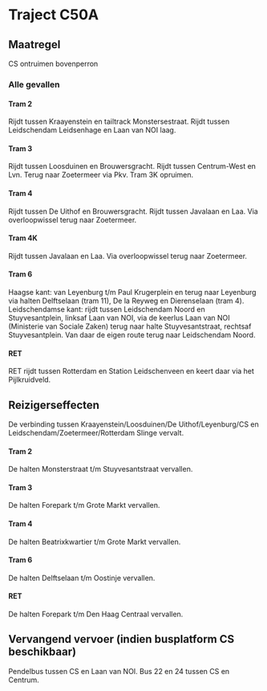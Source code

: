 # Traject C50A
## Maatregel
CS ontruimen bovenperron

### Alle gevallen

#### Tram 2
Rijdt tussen Kraayenstein en tailtrack Monstersestraat.
Rijdt tussen Leidschendam Leidsenhage en Laan van NOI laag.

#### Tram 3
Rijdt tussen Loosduinen en Brouwersgracht.
Rijdt tussen Centrum-West en Lvn. Terug naar Zoetermeer via Pkv.
Tram 3K opruimen.

#### Tram 4
Rijdt tussen De Uithof en Brouwersgracht.
Rijdt tussen Javalaan en Laa. Via overloopwissel terug naar Zoetermeer. 

#### Tram 4K
Rijdt tussen Javalaan en Laa. Via overloopwissel terug naar Zoetermeer. 

#### Tram 6
Haagse kant: van Leyenburg t/m Paul Krugerplein en terug naar Leyenburg via halten Delftselaan (tram 11), De la Reyweg en Dierenselaan (tram 4).  
Leidschendamse kant: rijdt tussen Leidschendam Noord en Stuyvesantplein, linksaf Laan van NOI, via de keerlus Laan van NOI (Ministerie van Sociale Zaken) terug naar halte Stuyvesantstraat, rechtsaf Stuyvesantplein. Van daar de eigen route terug naar Leidschendam Noord.

#### RET
RET rijdt tussen Rotterdam en Station Leidschenveen en keert daar via het Pijlkruidveld.

## Reizigerseffecten
De verbinding tussen Kraayenstein/Loosduinen/De Uithof/Leyenburg/CS en Leidschendam/Zoetermeer/Rotterdam Slinge vervalt.

#### Tram 2
De halten Monsterstraat t/m Stuyvesantstraat vervallen.

#### Tram 3
De halten Forepark t/m Grote Markt vervallen.

#### Tram 4
De halten Beatrixkwartier t/m Grote Markt vervallen.

#### Tram 6
De halten Delftselaan t/m Oostinje vervallen.

#### RET
De halten Forepark t/m Den Haag Centraal vervallen.

## Vervangend vervoer (indien busplatform CS beschikbaar)
Pendelbus tussen CS en Laan van NOI.
Bus 22 en 24 tussen CS en Centrum.
